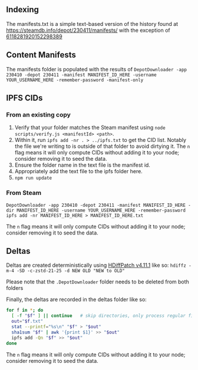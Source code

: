 ## Indexing

The manifests.txt is a simple text-based version of the history found at <https://steamdb.info/depot/230411/manifests/> with the exception of [6118281920152298389](https://steamdb.info/depot/230411/history/?changeid=M:6118281920152298389)

## Content Manifests

The manifests folder is populated with the results of `DepotDownloader -app 230410 -depot 230411 -manifest MANIFEST_ID_HERE -username YOUR_USERNAME_HERE -remember-password -manifest-only`

## IPFS CIDs

### From an existing copy

1. Verify that your folder matches the Steam manifest using `node scripts/verify.js <manifestId> <path>`.
2. Within it, run `ipfs add -nr . > ../ipfs.txt` to get the CID list. Notably the file we're writing to is outside of that folder to avoid dirtying it. The `n` flag means it will only compute CIDs without adding it to your node; consider removing it to seed the data.
3. Ensure the folder name in the text file is the manifest id.
4. Appropriately add the text file to the ipfs folder here.
5. `npm run update`

### From Steam

```batch
DepotDownloader -app 230410 -depot 230411 -manifest MANIFEST_ID_HERE -dir MANIFEST_ID_HERE -username YOUR_USERNAME_HERE -remember-password
ipfs add -nr MANIFEST_ID_HERE > MANIFEST_ID_HERE.txt
```

The `n` flag means it will only compute CIDs without adding it to your node; consider removing it to seed the data.

## Deltas

Deltas are created deterministically using [HDiffPatch v4.11.1](https://github.com/sisong/HDiffPatch/releases/tag/v4.11.1) like so: `hdiffz -m-4 -SD -c-zstd-21-25 -d NEW OLD "NEW to OLD"`

Please note that the `.DepotDownloader` folder needs to be deleted from both folders

Finally, the deltas are recorded in the deltas folder like so:

```bash
for f in *; do
  [ -f "$f" ] || continue   # skip directories, only process regular files
  out="$f.txt"
  stat --printf="%s\n" "$f" > "$out"
  sha1sum "$f" | awk '{print $1}' >> "$out"
  ipfs add -Qn "$f" >> "$out"
done
```

The `n` flag means it will only compute CIDs without adding it to your node; consider removing it to seed the data.

